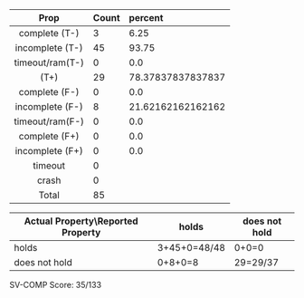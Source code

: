 
| Prop | Count | percent |
|:----:|:------|:--|
|complete   (T-)|3| 6.25 |
|incomplete (T-)|45|93.75 |
|timeout/ram(T-)|0|0.0 |
|           (T+)|29|78.37837837837837 |
|complete   (F-)|0|0.0 |
|incomplete (F-)|8|21.62162162162162 |
|timeout/ram(F-)|0|0.0 |
|complete   (F+)|0|0.0 |
|incomplete (F+)|0|0.0 |
|timeout        |0| |
|crash          |0| |
|Total          |85| |

| Actual Property\Reported Property | holds | does not hold |
|------------------------------------|-------|---------------|
| holds | 3+45+0=48/48 | 0+0=0 |
| does not hold | 0+8+0=8 | 29=29/37 |

SV-COMP Score: 35/133

